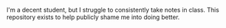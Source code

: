 I'm a decent student, but I struggle to consistently take notes in class. This repository exists to help publicly shame me into doing better.
